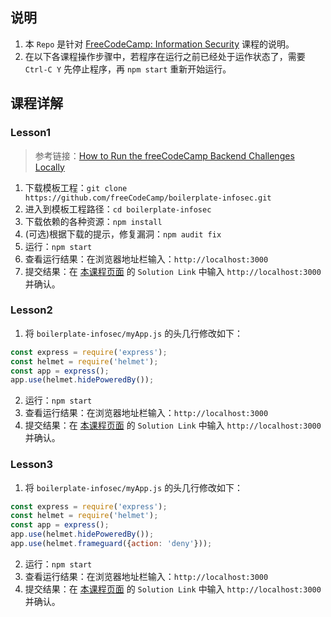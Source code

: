 ## 说明
1. 本 `Repo` 是针对 [FreeCodeCamp: Information Security](https://www.freecodecamp.org/learn/information-security/) 课程的说明。
2. 在以下各课程操作步骤中，若程序在运行之前已经处于运作状态了，需要 `Ctrl-C Y` 先停止程序，再 `npm start` 重新开始运行。

## 课程详解
### Lesson1
> 参考链接：[How to Run the freeCodeCamp Backend Challenges Locally](https://www.freecodecamp.org/news/how-to-run-the-freecodecamp-backend-challenges-locally/)
1. 下载模板工程：`git clone https://github.com/freeCodeCamp/boilerplate-infosec.git`
2. 进入到模板工程路径：`cd boilerplate-infosec`
3. 下载依赖的各种资源：`npm install`
4. (可选)根据下载的提示，修复漏洞：`npm audit fix`
5. 运行：`npm start`
6. 查看运行结果：在浏览器地址栏输入：`http://localhost:3000`
7. 提交结果：在 [本课程页面](https://www.freecodecamp.org/learn/information-security/information-security-with-helmetjs/install-and-require-helmet) 的 `Solution Link` 中输入 `http://localhost:3000` 并确认。

### Lesson2
1. 将 `boilerplate-infosec/myApp.js` 的头几行修改如下：
```js
const express = require('express');
const helmet = require('helmet');
const app = express();
app.use(helmet.hidePoweredBy());
```
2. 运行：`npm start`
3. 查看运行结果：在浏览器地址栏输入：`http://localhost:3000`
4. 提交结果：在 [本课程页面](https://www.freecodecamp.org/learn/information-security/information-security-with-helmetjs/hide-potentially-dangerous-information-using-helmet-hidepoweredby) 的 `Solution Link` 中输入 `http://localhost:3000` 并确认。

### Lesson3
1. 将 `boilerplate-infosec/myApp.js` 的头几行修改如下：
```js
const express = require('express');
const helmet = require('helmet');
const app = express();
app.use(helmet.hidePoweredBy());
app.use(helmet.frameguard({action: 'deny'}));
```
2. 运行：`npm start`
3. 查看运行结果：在浏览器地址栏输入：`http://localhost:3000`
4. 提交结果：在 [本课程页面](https://www.freecodecamp.org/learn/information-security/information-security-with-helmetjs/mitigate-the-risk-of-clickjacking-with-helmet-frameguard) 的 `Solution Link` 中输入 `http://localhost:3000` 并确认。 